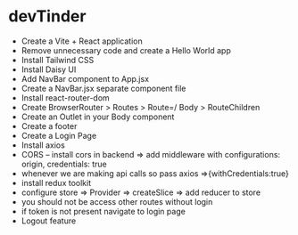 # devTinder

- Create a Vite + React application
- Remove unnecessary code and create a Hello World app
- Install Tailwind CSS
- Install Daisy UI
- Add NavBar component to App.jsx
- Create a NavBar.jsx separate component file
- Install react-router-dom
- Create BrowserRouter > Routes > Route=/ Body > RouteChildren
- Create an Outlet in your Body component
- Create a footer
- Create a Login Page
- Install axios
- CORS – install cors in backend ⇒ add middleware with configurations: origin, credentials: true
- whenever we are making api calls so pass axios =>{withCredentials:true}
- install redux toolkit
- configure store => Provider => createSlice => add reducer to store 
- you should not be access other routes without login
- if token is not present navigate to login page 
- Logout feature 